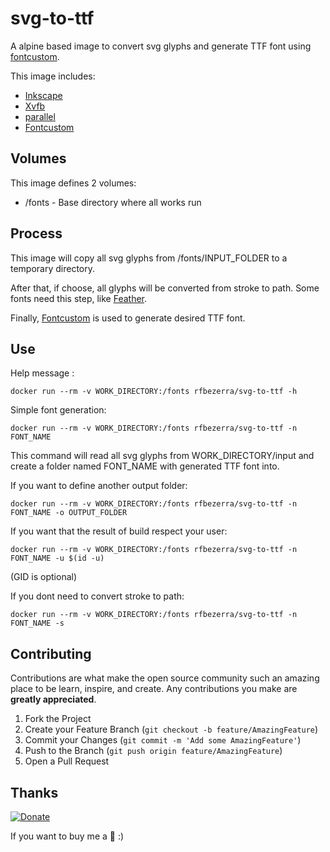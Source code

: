 # svg-to-ttf
A alpine based image to convert svg glyphs and generate TTF font using [fontcustom](https://github.com/rfbezerra/fontcustom).

This image includes:
* [Inkscape](https://inkscape.org/)
* [Xvfb](https://www.x.org/releases/X11R7.6/doc/man/man1/Xvfb.1.xhtml)
* [parallel](https://www.gnu.org/software/parallel/)
* [Fontcustom](https://github.com/FontCustom/fontcustom)

## Volumes
This image defines 2 volumes:
* /fonts - Base directory where all works run

## Process
This image will copy all svg glyphs from /fonts/INPUT_FOLDER to a temporary directory.

After that, if choose, all glyphs will be converted from stroke to path. Some fonts need this step, like [Feather](https://github.com/feathericons/feather).

Finally, [Fontcustom](https://github.com/FontCustom/fontcustom) is used to generate desired TTF font.

## Use
Help message :
```shell
docker run --rm -v WORK_DIRECTORY:/fonts rfbezerra/svg-to-ttf -h
```

Simple font generation:
```shell
docker run --rm -v WORK_DIRECTORY:/fonts rfbezerra/svg-to-ttf -n FONT_NAME
```
This command will read all svg glyphs from WORK_DIRECTORY/input and create a folder named FONT_NAME with generated TTF font into.

If you want to define another output folder:
```shell
docker run --rm -v WORK_DIRECTORY:/fonts rfbezerra/svg-to-ttf -n FONT_NAME -o OUTPUT_FOLDER
```

If you want that the result of build respect your user:
```shell
docker run --rm -v WORK_DIRECTORY:/fonts rfbezerra/svg-to-ttf -n FONT_NAME -u $(id -u)
```
(GID is optional)

If you dont need to convert stroke to path:
```shell
docker run --rm -v WORK_DIRECTORY:/fonts rfbezerra/svg-to-ttf -n FONT_NAME -s
```


## Contributing

Contributions are what make the open source community such an amazing place to be learn, inspire, and create. Any contributions you make are **greatly appreciated**.

1. Fork the Project
2. Create your Feature Branch (`git checkout -b feature/AmazingFeature`)
3. Commit your Changes (`git commit -m 'Add some AmazingFeature'`)
4. Push to the Branch (`git push origin feature/AmazingFeature`)
5. Open a Pull Request


## Thanks
[![Donate](https://www.paypalobjects.com/en_US/i/btn/btn_donateCC_LG.gif)](https://www.paypal.com/cgi-bin/webscr?cmd=_donations&business=6ZPRN6FTR8SKA&currency_code=USD&source=url)

If you want to buy me a :beer: :)
